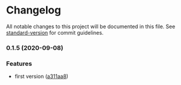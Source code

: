 # Changelog

All notable changes to this project will be documented in this file. See [standard-version](https://github.com/conventional-changelog/standard-version) for commit guidelines.

### 0.1.5 (2020-09-08)


### Features

* first version ([a311aa8](https://github.com/nsfilho/migration/commit/a311aa88e0ecb5579fd88a2e5e0855e1eca78890))
